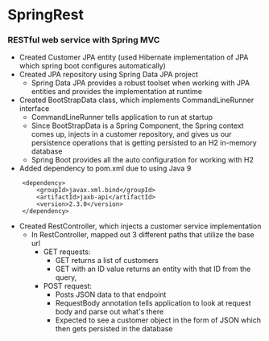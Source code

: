 # SpringRest

### RESTful web service with Spring MVC
- Created Customer JPA entity (used Hibernate implementation of JPA which spring boot configures automatically)
- Created JPA repository using Spring Data JPA project
    - Spring Data JPA provides a robust toolset when working with JPA entities and provides the implementation at runtime
- Created BootStrapData class, which implements CommandLineRunner interface 
    - CommandLineRunner tells application to run at startup
    - Since BootStrapData is a Spring Component, the Spring context comes up, injects in a customer repository, and gives us our persistence operations that is getting persisted to an H2 in-memory database
    - Spring Boot provides all the auto configuration for working with H2
- Added dependency to pom.xml due to using Java 9  
```
    <dependency>
        <groupId>javax.xml.bind</groupId>
        <artifactId>jaxb-api</artifactId>
        <version>2.3.0</version>
    </dependency>
```
- Created RestController, which injects a customer service implementation
    - In RestController, mapped out 3 different paths that utilize the base url
        - GET requests:
            - GET returns a list of customers
            - GET with an ID value returns an entity with that ID from the query, 
        - POST request:
            - Posts JSON data to that endpoint
            - RequestBody annotation tells application to look at request body and parse out what's there
            - Expected to see a customer object in the form of JSON which then gets persisted in the database

